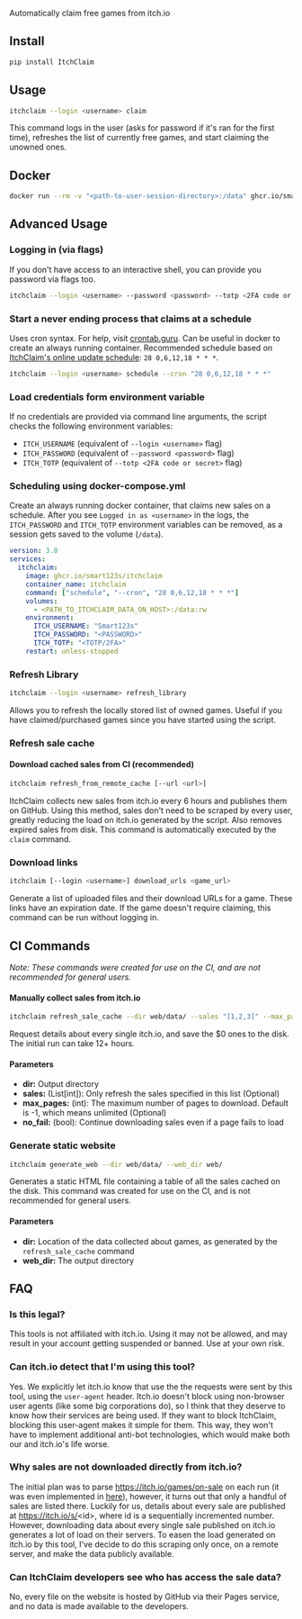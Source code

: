 Automatically claim free games from itch.io

## Install
```bash
pip install ItchClaim
```

## Usage

```bash
itchclaim --login <username> claim
```
This command logs in the user (asks for password if it's ran for the first time), refreshes the list of currently free games, and start claiming the unowned ones.

## Docker

```bash
docker run --rm -v "<path-to-user-session-directory>:/data" ghcr.io/smart123s/itchclaim --login <username> claim
```

## Advanced Usage

### Logging in (via flags)
If you don't have access to an interactive shell, you can provide you password via flags too.

```bash
itchclaim --login <username> --password <password> --totp <2FA code or secret>
```

### Start a never ending process that claims at a schedule
Uses cron syntax. For help, visit [crontab.guru](https://crontab.guru).
Can be useful in docker to create an always running container.
Recommended schedule based on [ItchClaim's online update schedule](https://github.com/Smart123s/ItchClaim/blob/6704228164afa65a6501d5a2375aa2bc0a12e117/.github/workflows/web.yml#L21): `28 0,6,12,18 * * *`.
```bash
itchclaim --login <username> schedule --cron "28 0,6,12,18 * * *"
```

### Load credentials form environment variable
If no credentials are provided via command line arguments, the script checks the following environment variables:
 - `ITCH_USERNAME` (equivalent of `--login <username>` flag)
 - `ITCH_PASSWORD` (equivalent of `--password <password>` flag)
 - `ITCH_TOTP` (equivalent of `--totp <2FA code or secret>` flag)


### Scheduling using docker-compose.yml
Create an always running docker container, that claims new sales on a schedule.
After you see `Logged in as <username>` in the logs, the `ITCH_PASSWORD` and `ITCH_TOTP` environment variables can be removed, as a session gets saved to the volume (`/data`).
```yaml
version: 3.8
services:
  itchclaim:
    image: ghcr.io/smart123s/itchclaim
    container_name: itchclaim
    command: ["schedule", "--cron", "28 0,6,12,18 * * *"]
    volumes:
      - <PATH_TO_ITCHCLAIM_DATA_ON_HOST>:/data:rw
    environment:
      ITCH_USERNAME: "Smart123s"
      ITCH_PASSWORD: "<PASSWORD>"
      ITCH_TOTP: "<TOTP/2FA>"
    restart: unless-stopped
```

### Refresh Library
```bash
itchclaim --login <username> refresh_library
```
Allows you to refresh the locally stored list of owned games. Useful if you have claimed/purchased games since you have started using the script.

### Refresh sale cache

#### Download cached sales from CI (recommended)
```bash
itchclaim refresh_from_remote_cache [--url <url>]
```
ItchClaim collects new sales from itch.io every 6 hours and publishes them on GitHub. Using this method, sales don't need to be scraped by every user, greatly reducing the load on itch.io generated by the script. Also removes expired sales from disk. This command is automatically executed by the `claim` command.

### Download links
```bash
itchclaim [--login <username>] download_urls <game_url>
```
Generate a list of uploaded files and their download URLs for a game. These links have an expiration date. If the game doesn't require claiming, this command can be run without logging in.

## CI Commands

*Note: These commands were created for use on the CI, and are not recommended for general users.*

#### Manually collect sales from itch.io
```bash
itchclaim refresh_sale_cache --dir web/data/ --sales "[1,2,3]" --max_pages -1
```
Request details about every single itch.io, and save the $0 ones to the disk.
The initial run can take 12+ hours.

#### Parameters
- **dir:** Output directory
- **sales:** (List[int]): Only refresh the sales specified in this list (Optional)
- **max_pages:** (int): The maximum number of pages to download. Default is -1, which means unlimited (Optional)
- **no_fail:** (bool): Continue downloading sales even if a page fails to load

### Generate static website
```bash
itchclaim generate_web --dir web/data/ --web_dir web/
```
Generates a static HTML file containing a table of all the sales cached on the disk.
This command was created for use on the CI, and is not recommended for general users.

#### Parameters
- **dir:** Location of the data collected about games, as generated by the `refresh_sale_cache` command
- **web_dir:** The output directory

## FAQ

### Is this legal?
This tools is not affiliated with itch.io. Using it may not be allowed, and may result in your account getting suspended or banned. Use at your own risk.

### Can itch.io detect that I'm using this tool?
Yes. We explicitly let itch.io know that use the the requests were sent by this tool, using the `user-agent` header. Itch.io doesn't block using non-browser user agents (like some big corporations do), so I think that they deserve to know how their services are being used. If they want to block ItchClaim, blocking this user-agent makes it simple for them. This way, they won't have to implement additional anti-bot technologies, which would make both our and itch.io's life worse.

### Why sales are not downloaded directly from itch.io?
The initial plan was to parse https://itch.io/games/on-sale on each run (it was even implemented in [here](https://github.com/Smart123s/ItchClaim/blob/00ddfa3dfe57c747f09486fd7791f0e1d57347f3/ItchClaim/DiskManager.py#L31-L49)), however, it turns out that only a handful of sales are listed there.
Luckily for us, details about every sale are published at https://itch.io/s/<id\>, where id is a sequentially incremented number. However, downloading data about every single sale published on itch.io generates a lot of load on their servers. To easen the load generated on itch.io by this tool, I've decide to do this scraping only once, on a remote server, and make the data publicly available.

### Can ItchClaim developers see who has access the sale data?
No, every file on the website is hosted by GitHub via their Pages service, and no data is made available to the developers.

